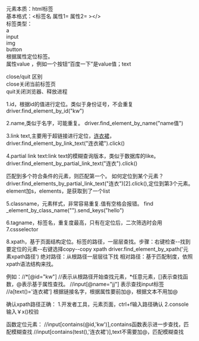 元素本质：html标签  
基本格式：<标签名 属性1=  属性2= ></>  
标签类型：  
a   
input  
img  
button  
根据属性定位标签。  
属性value ，例如一个按钮“百度一下”是value值；text  

close/quit 区别  
close关闭当前标签页  
quit关闭浏览器、释放进程

1.id，根据id的值进行定位。类似于身份证号，不会重复
driver.find_element_by_id("kw")

2.name,类似于名字，可能重复。
driver.find_element_by_name("name值")

3.link text,主要用于超链接进行定位，<a href="链接地址">连衣裙</a>，
driver.find_element_by_link_text("连衣裙").click()

4.partial link text:link text的模糊查询版本，类似于数据库的like。
driver.find_element_by_partial_link_text("连衣").click()

匹配到多个符合条件的元素，则匹配第一个。
如何定位到某个元素？driver.find_elements_by_partial_link_text("连衣")[2].click(),定位到第3个元素。
element加s，elements，是获取到了一个list

5.classname，元素样式，非常容易重复.值有空格会报错。
find _element_by_class_name("").send_keys("hello")

6.tagname，标签名，重复度最高，只有在定位后，二次筛选时会用
7.cssselector

8.xpath，基于页面结构定位。标签的路径，一层层查找。步骤：右键检查--找到要定位的元素--右键选择copy--copy xpath
driver.find_element_by_xpath('元素xpath路径')
绝对路径：从根路径一层层往下找
相对路径：基于匹配制度，依照xpath语法结构来找。

例如：//*[@id="kw"]  //表示从根路径开始查找元素，*任意元素，[]表示查找函数，@表示基于属性查找。
//input[@name="jj"]  表示查找input标签
//a[text()='连衣裙'] 根据链接名字，根据属性要前加@，根据文本不用加@

确认xpath路径正确：
1.开发者工具，元素页面，ctrl+f输入路径确认
2.console输入￥x()校验

函数定位元素：
//input[contains(@id,'kw')],contains函数表示进一步查找，匹配模糊查找
//input[contains(test(),'连衣裙')],text不需要加@，匹配模糊查找








